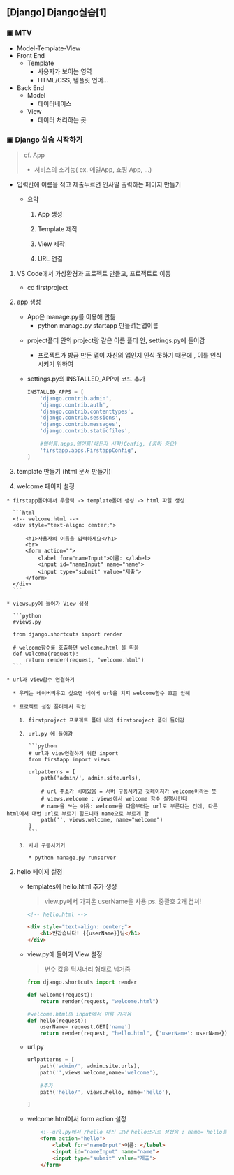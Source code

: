 ## [Django] Django실습[1]



### ▣ MTV

- Model-Template-View
- Front End
  - Template
    - 사용자가 보이는 영역
    - HTML/CSS, 템플릿 언어...
- Back End
  - Model
    - 데이터베이스
  - View
    - 데이터 처리하는 곳



### ▣ Django 실습 시작하기

> cf. App
>
> - 서비스의 소기능( ex. 메일App, 쇼핑 App, ...)



* 입력칸에 이름을 적고 제출누르면 인사말 출력하는 페이지 만들기

  * 요약

    1. App 생성

    2. Template 제작

    3. View 제작

    4. URL 연결

       

1. VS Code에서 가상환경과 프로젝트 만들고, 프로젝트로 이동

   - cd firstproject

2. app 생성

   * App은 manage.py를 이용해 만듦
     * python manage.py startapp 만들려는앱이름

   - project폴더 안의 project랑 같은 이름 폴더 안, settings.py에 들어감

     - 프로젝트가 방금 만든 앱이 자신의 앱인지 인식 못하기 때문에 , 이를 인식시키기 위하여

   - settings.py의 INSTALLED_APP에 코드 추가

     ```python
     INSTALLED_APPS = [
         'django.contrib.admin',
         'django.contrib.auth',
         'django.contrib.contenttypes',
         'django.contrib.sessions',
         'django.contrib.messages',
         'django.contrib.staticfiles',
         
         #앱이름.apps.앱이름(대문자 시작)Config, (콤마 중요) 
         'firstapp.apps.FirstappConfig',
     ]
     
     ```

3. template 만들기 (html 문서 만들기)

  1. welcome 페이지 설정

    * firstapp폴더에서 우클릭 -> template폴더 생성 -> html 파일 생성	

      ```html
      <!-- welcome.html -->
      <div style="text-align: center;">
      
          <h1>사용자의 이름을 입력하세요</h1>
          <br>
          <form action="">
              <label for="nameInput">이름: </label>
              <input id="nameInput" name="name">
              <input type="submit" value="제출">
          </form>
      </div>
      ```

    * views.py에 들어가 View 생성

      ```python
      #views.py
      
      from django.shortcuts import render
      
      # welcome함수를 호출하면 welcome.html 을 띄움
      def welcome(request):
          return render(request, "welcome.html")
      ```

    * url과 view함수 연결하기

      * 우리는 네이버띄우고 싶으면 네이버 url을 치지 welcome함수 호출 안해

      * 프로젝트 설정 폴더에서 작업

        1. firstproject 프로젝트 폴더 내의 firstproject 폴더 들어감

        2. url.py 에 들어감

           ```python
           # url과 view연결하기 위한 import
           from firstapp import views
           
           urlpatterns = [
               path('admin/', admin.site.urls),
           
               # url 주소가 비어있음 = 서버 구동시키고 첫페이지가 welcome이라는 뜻
               # views.welcome : views에서 welcome 함수 실행시킨다
               # name을 쓰는 이유: welcome을 다음부터는 url로 부른다는 건데, 다른 html에서 매번 url로 부르기 힘드니까 name으로 부르게 함
               path('', views.welcome, name="welcome")
           ]
           ```

        3. 서버 구동시키기

           * python manage.py runserver
             

  2. hello 페이지 설정

     * templates에 hello.html 추가 생성

       > view.py에서 가져온 userName을 사용 
       > ps. 중괄호 2개 겹쳐!

       ```html
       <!-- hello.html -->
       
       <div style="text-align: center;">
           <h1>반갑습니다! {{userName}}님</h1>
       </div>
       ```

     * view.py에 들어가 View 설정

       > 변수 값을 딕셔너리 형태로 넘겨줌

       ```python
       from django.shortcuts import render
       
       def welcome(request):
           return render(request, "welcome.html")
       
       #welcome.html의 input에서 이름 가져옴
       def hello(request):
           userName= request.GET['name']
           return render(request, "hello.html", {'userName': userName})
       
       ```

     * url.py

       ```python
       urlpatterns = [
           path('admin/', admin.site.urls),
           path('',views.welcome,name='welcome'),
           
           #추가
           path('hello/', views.hello, name='hello'),
       
       ]
       ```

     * welcome.html에서 form action 설정

       ```html
           <!--url.py에서 /hello 대신 그냥 hello쓰기로 정했음 ; name= hello를 통해-->
           <form action="hello">
               <label for="nameInput">이름: </label>
               <input id="nameInput" name="name">
               <input type="submit" value="제출">
           </form>
       ```

       
